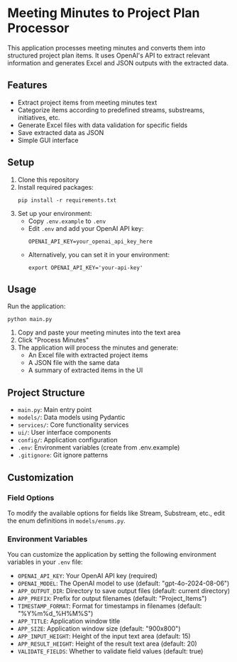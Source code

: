# Meeting Minutes to Project Plan Processor

This application processes meeting minutes and converts them into structured project plan items. It uses OpenAI's API to extract relevant information and generates Excel and JSON outputs with the extracted data.

## Features

- Extract project items from meeting minutes text
- Categorize items according to predefined streams, substreams, initiatives, etc.
- Generate Excel files with data validation for specific fields
- Save extracted data as JSON
- Simple GUI interface

## Setup

1. Clone this repository
2. Install required packages:
   ```
   pip install -r requirements.txt
   ```
3. Set up your environment:
   - Copy `.env.example` to `.env`
   - Edit `.env` and add your OpenAI API key:
     ```
     OPENAI_API_KEY=your_openai_api_key_here
     ```
   - Alternatively, you can set it in your environment:
     ```
     export OPENAI_API_KEY='your-api-key'
     ```

## Usage

Run the application:
```
python main.py
```

1. Copy and paste your meeting minutes into the text area
2. Click "Process Minutes"
3. The application will process the minutes and generate:
   - An Excel file with extracted project items
   - A JSON file with the same data
   - A summary of extracted items in the UI

## Project Structure

- `main.py`: Main entry point
- `models/`: Data models using Pydantic
- `services/`: Core functionality services
- `ui/`: User interface components
- `config/`: Application configuration
- `.env`: Environment variables (create from .env.example)
- `.gitignore`: Git ignore patterns

## Customization

### Field Options
To modify the available options for fields like Stream, Substream, etc., edit the enum definitions in `models/enums.py`.

### Environment Variables
You can customize the application by setting the following environment variables in your `.env` file:

- `OPENAI_API_KEY`: Your OpenAI API key (required)
- `OPENAI_MODEL`: The OpenAI model to use (default: "gpt-4o-2024-08-06")
- `APP_OUTPUT_DIR`: Directory to save output files (default: current directory)
- `APP_PREFIX`: Prefix for output filenames (default: "Project_Items")
- `TIMESTAMP_FORMAT`: Format for timestamps in filenames (default: "%Y%m%d_%H%M%S")
- `APP_TITLE`: Application window title
- `APP_SIZE`: Application window size (default: "900x800")
- `APP_INPUT_HEIGHT`: Height of the input text area (default: 15)
- `APP_RESULT_HEIGHT`: Height of the result text area (default: 20)
- `VALIDATE_FIELDS`: Whether to validate field values (default: true)